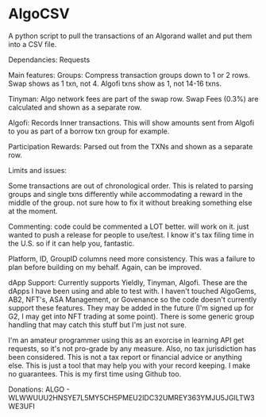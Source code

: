 # AlgoCSV
A python script to pull the transactions of an Algorand wallet and put them into a CSV file.

Dependancies: Requests

Main features:
Groups: Compress transaction groups down to 1 or 2 rows. Swap shows as 1 txn, not 4. Algofi txns show as 1, not 14-16 txns.

Tinyman: Algo network fees are part of the swap row. Swap Fees (0.3%) are calculated and shown as a separate row.

Algofi: Records Inner transactions. This will show amounts sent from Algofi to you as part of a borrow txn group for example.

Participation Rewards: Parsed out from the TXNs and shown as a separate row.



Limits and issues:

Some transactions are out of chronological order. This is related to parsing groups and single txns differently while accommodating a reward in the middle of the group. not sure how to fix it without breaking something else at the moment.

Commenting: code could be commented a LOT better. will work on it. just wanted to push a release for people to use/test. I know it's tax filing time in the U.S. so if it can help you, fantastic.

Platform, ID, GroupID columns need more consistency. This was a failure to plan before building on my behalf. Again, can be improved.

dApp Support: Currently supports Yieldly, Tinyman, Algofi. These are the dApps I have been using and able to test with. I haven't touched AlgoGems, AB2, NFT's, ASA Management, or Govenance so the code doesn't currently support these features. They may be added in the future (I'm signed up for G2, I may get into NFT trading at some point). There is some generic group handling that may catch this stuff but I'm just not sure.



I'm an amateur programmer using this as an exorcise in learning API get requests, so it's not pro-grade by any measure. Also, no tax jurisdiction has been considered. This is not a tax report or financial advice or anything else. This is just a tool that may help you with your record keeping. I make no guarantees. This is my first time using Github too.


Donations: ALGO - WLWWUUU2HNSYE7L5MY5CH5PMEU2IDC32UMREY363YMJU5JGILTW3WE3UFI
